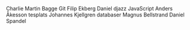 Charlie
Martin Bagge Git
Filip Ekberg
Daniel djazz JavaScript
Anders Åkesson tesplats
Johannes Kjellgren databaser
Magnus Bellstrand 
Daniel Spandel
